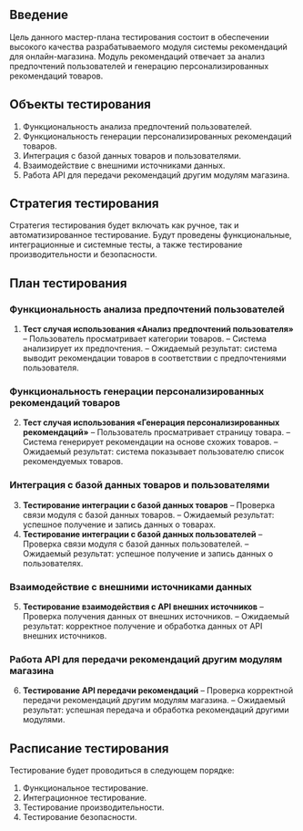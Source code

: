 ## Введение 
Цель данного мастер-плана тестирования состоит в обеспечении высокого качества разрабатываемого модуля системы рекомендаций для онлайн-магазина. Модуль рекомендаций отвечает за анализ предпочтений пользователей и генерацию персонализированных рекомендаций товаров. 

## Объекты тестирования 
1. Функциональность анализа предпочтений пользователей. 
2. Функциональность генерации персонализированных рекомендаций товаров. 
3. Интеграция с базой данных товаров и пользователями. 
4. Взаимодействие с внешними источниками данных. 
5. Работа API для передачи рекомендаций другим модулям магазина. 

## Стратегия тестирования 
Стратегия тестирования будет включать как ручное, так и автоматизированное тестирование. Будут проведены функциональные, интеграционные и системные тесты, а также тестирование производительности и безопасности.

## План тестирования 
 ### Функциональность анализа предпочтений пользователей 
 1. **Тест случая использования «Анализ предпочтений пользователя»** – Пользователь просматривает категории товаров. – Система анализирует их предпочтения. – Ожидаемый результат: система выводит рекомендации товаров в соответствии с предпочтениями пользователя. 
 
### Функциональность генерации персонализированных рекомендаций товаров 
 2. **Тест случая использования «Генерация персонализированных рекомендаций»** – Пользователь просматривает страницу товара. – Система генерирует рекомендации на основе схожих товаров. – Ожидаемый результат: система показывает пользователю список рекомендуемых товаров. 
 
### Интеграция с базой данных товаров и пользователями 
 3. **Тестирование интеграции с базой данных товаров** – Проверка связи модуля с базой данных товаров. – Ожидаемый результат: успешное получение и запись данных о товарах. 
 4. **Тестирование интеграции с базой данных пользователей** – Проверка связи модуля с базой данных пользователей. – Ожидаемый результат: успешное получение и запись данных о пользователях. 
 
### Взаимодействие с внешними источниками данных 
 5. **Тестирование взаимодействия с API внешних источников** – Проверка получения данных от внешних источников. – Ожидаемый результат: корректное получение и обработка данных от API внешних источников. 
 
### Работа API для передачи рекомендаций другим модулям магазина 
6. **Тестирование API передачи рекомендаций** – Проверка корректной передачи рекомендаций другим модулям магазина. – Ожидаемый результат: успешная передача и обработка рекомендаций другими модулями. 
 
## Расписание тестирования 
 
Тестирование будет проводиться в следующем порядке: 
1. Функциональное тестирование. 
2. Интеграционное тестирование. 
3. Тестирование производительности. 
4. Тестирование безопасности. 
